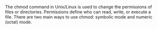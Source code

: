 The chmod command in Unix/Linux is used to change the permissions of files or directories. Permissions define who can read, write, or execute a file. There are two main ways to use chmod: symbolic mode and numeric (octal) mode.